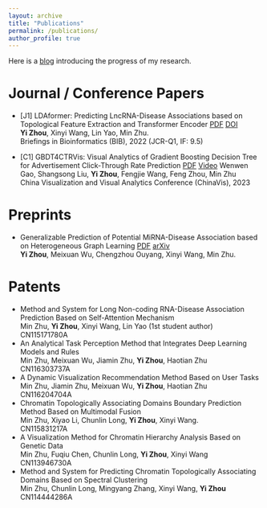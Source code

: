 ```yaml
---
layout: archive
title: "Publications"
permalink: /publications/
author_profile: true
---
```


<!-- Here is a [blog]() introducing my improvements in research.   -->

Here is a [blog]() introducing the progress of my research.

# Journal / Conference Papers

- [J1] LDAformer: Predicting LncRNA-Disease Associations based on Topological Feature Extraction and Transformer Encoder [PDF](https://echochou990919.github.io/files/LDAformer.pdf) [DOI](https://doi.org/10.1093/bib/bbac370)  
**Yi Zhou**, Xinyi Wang, Lin Yao, Min Zhu.  
Briefings in Bioinformatics (BIB), 2022 (JCR-Q1, IF: 9.5)  

- [C1] GBDT4CTRVis: Visual Analytics of Gradient Boosting Decision Tree for Advertisement Click-Through Rate Prediction [PDF](https://echochou990919.github.io/files/GBDT4CTRVis.pdf) [Video](https://www.bilibili.com/video/BV1Wm4y1E7Q1)
Wenwen Gao, Shangsong Liu, **Yi Zhou**, Fengjie Wang, Feng Zhou, Min Zhu  
China Visualization and Visual Analytics Conference (ChinaVis), 2023  

# Preprints

- Generalizable Prediction of Potential MiRNA-Disease Association based on Heterogeneous Graph Learning [PDF](https://echochou990919.github.io/files/EGPMDA.pdf) [arXiv]()  
**Yi Zhou**, Meixuan Wu, Chengzhou Ouyang, Xinyi Wang, Min Zhu.  

<!-- - Dowsing: A Task-Driven Approach for Multiple-View Visualizations Dynamic Recommendation  
Jiamin Zhu, Meixuan Wu, **Yi Zhou**, Haotian Zhu, Min Zhu   -->

# Patents

- Method and System for Long Non-coding RNA-Disease Association Prediction Based on Self-Attention Mechanism  
Min Zhu, **Yi Zhou**, Xinyi Wang, Lin Yao (1st student author)  
CN115171780A  
- An Analytical Task Perception Method that Integrates Deep Learning Models and Rules  
Min Zhu, Meixuan Wu, Jiamin Zhu, **Yi Zhou**, Haotian Zhu  
CN116303737A  
- A Dynamic Visualization Recommendation Method Based on User Tasks  
Min Zhu, Jiamin Zhu, Meixuan Wu, **Yi Zhou**, Haotian Zhu  
CN116204704A  
- Chromatin Topologically Associating Domains Boundary Prediction Method Based on Multimodal Fusion  
Min Zhu, Xiyao Li, Chunlin Long, **Yi Zhou**, Xinyi Wang.  
CN115831217A  
- A Visualization Method for Chromatin Hierarchy Analysis Based on Genetic Data  
Min Zhu, Fuqiu Chen, Chunlin Long, **Yi Zhou**, Xinyi Wang  
CN113946730A  
- Method and System for Predicting Chromatin Topologically Associating Domains Based on Spectral Clustering  
Min Zhu, Chunlin Long, Mingyang Zhang, Xinyi Wang, **Yi Zhou**  
CN114444286A  

<!-- [PDF](https://echochou990919.github.io/files/CN115171780A.pdf) -->
<!-- [PDF](https://echochou990919.github.io/files/CN116303737A.pdf) -->
<!-- [PDF](https://echochou990919.github.io/files/CN116204704A.pdf) -->
<!-- [PDF](https://echochou990919.github.io/files/CN115831217A.pdf) -->
<!-- [PDF](https://echochou990919.github.io/files/CN113946730A.pdf) -->
<!-- [PDF](https://echochou990919.github.io/files/CN114444286A.pdf) -->

<!-- {% if author.googlescholar %}
  You can also find my articles on <u><a href="{{author.googlescholar}}">my Google Scholar profile</a>.</u>
{% endif %}

{% include base_path %}

{% for post in site.publications reversed %}
  {% include archive-single.html %}
{% endfor %} -->
